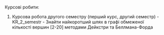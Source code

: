 Курсові робити:
  1. Курсова робота другого семестру (перший курс, другий семестр) - KR_2_semestr
    - Знайти найкоротший шлях в графі обмеженої кількості вершин [2-20] методами Дейкстри та Беллмана-Форда
    
